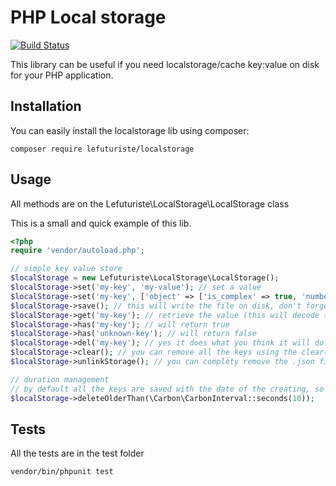 # PHP Local storage

[![Build Status](https://img.shields.io/endpoint.svg?url=https%3A%2F%2Factions-badge.atrox.dev%2Flefuturiste%2Flocalstorage%2Fbadge&style=for-the-badge)](https://actions-badge.atrox.dev/lefuturiste/localstorage/goto)

This library can be useful if you need localstorage/cache key:value on disk for your PHP application.

## Installation

You can easily install the localstorage lib using composer:

`composer require lefuturiste/localstorage`

## Usage

All methods are on the Lefuturiste\LocalStorage\LocalStorage class

This is a small and quick example of this lib.
```php
<?php
require 'vendor/autoload.php';

// simple key value store
$localStorage = new Lefuturiste\LocalStorage\LocalStorage();
$localStorage->set('my-key', 'my-value'); // set a value
$localStorage->set('my-key', ['object' => ['is_complex' => true, 'number' => 1]]); // all values are json encoded so you can save array with string, int, float, boolean and null values
$localStorage->save(); // this will write the file on disk, don't forget to call it when you mutate the state!
$localStorage->get('my-key'); // retrieve the value (this will decode the JSON)
$localStorage->has('my-key'); // will return true
$localStorage->has('unknown-key'); // will return false
$localStorage->del('my-key'); // yes it does what you think it will do
$localStorage->clear(); // you can remove all the keys using the clear() method
$localStorage->unlinkStorage(); // you can complety remove the .json file on the disk

// duration management
// by default all the keys are saved with the date of the creating, so you can if you want, delete all the keys olden than a specified duration.
$localStorage->deleteOlderThan(\Carbon\CarbonInterval::seconds(10));
```

## Tests

All the tests are in the test folder

`vendor/bin/phpunit test`

